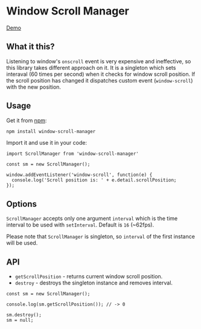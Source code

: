 # Window Scroll Manager

[Demo](https://stanko.github.io/window-scroll-manager/)

## What it this?

Listening to window's `onscroll` event is very expensive and ineffective,
so this library takes different approach on it.
It is a singleton which sets interaval (60 times per second) when it checks for window scroll position.
If the scroll position has changed it dispatches custom event (`window-scroll`) with the new position.

## Usage

Get it from [npm](https://www.npmjs.com/package/window-sroll-manager):

```sh
npm install window-scroll-manager
```

Import it and use it in your code:

```
import ScrollManager from 'window-scroll-manager'

const sm = new ScrollManager();

window.addEventListener('window-scroll', function(e) {
  console.log('Scroll position is: ' + e.detail.scrollPosition;
});
```

## Options

`ScrollManager` accepts only one argument `interval` which is the time interval to be used with `setInterval`.
Default is `16` (~62fps).

Please note that `ScrollManager` is singleton, so `interval` of the first instance will be used.

## API

  * `getScrollPosition` - returns current window scroll position.
  * `destroy` - destroys the singleton instance and removes interval.

```
const sm = new ScrollManager();

console.log(sm.getScrollPosition()); // -> 0

sm.destroy();
sm = null;
```
